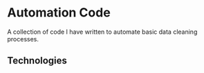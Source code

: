 # Automation Code
A collection of code I have written to automate basic data cleaning processes.
## Technologies
